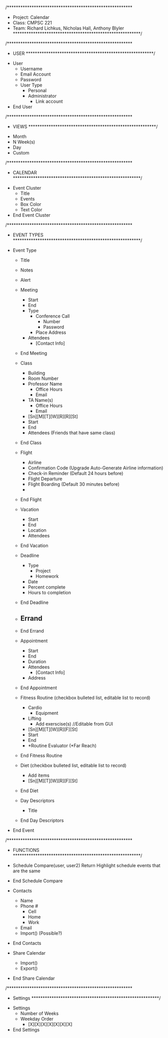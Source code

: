 /********************************************************
* Project: Calendar
* Class:   CMPSC 221
* Team:	   Richard Lichkus, Nicholas Hall, Anthony Blyler
*********************************************************/

/********************************************************
*	USER
*********************************************************/
- User
	- Username
	- Email Account
	- Password
	- User Type
		- Personal
		- Administrator
			- Link account
- End User

/********************************************************
*	VIEWS
*********************************************************/
- Month 
- N Week(s) 
- Day
- Custom

/********************************************************
*	CALENDAR 
*********************************************************/
- Event Cluster
	- Title 
	- Events
	- Box Color
	- Text Color
- End Event Cluster 

/********************************************************
*	EVENT TYPES
*********************************************************/
- Event Type

	- Title
	- Notes
	- Alert
	
	- Meeting
		- Start
		- End
		- Type
			- Conference Call
				- Number
				- Password
			- Place
				Address
		- Attendees
			- [Contact Info]
	- End Meeting
	
	- Class
		- Building
		- Room Number
		- Professor Name
			- Office Hours
			- Email
		- TA Name(s)
			- Office Hours
			- Email
		- [Sn][M][T][W][R][R][St]
		- Start
		- End
		- Attendees	(Friends that have same class)
	- End Class
	
	- Flight
		- Airline
		- Confirmation Code (Upgrade Auto-Generate Airline information)
		- Check-in Reminder (Default 24 hours before)
		- Flight Departure
		- Flight Boarding	(Default 30 minutes before)
		- 
	- End Flight

	- Vacation
		- Start
		- End
		- Location
		- Attendees
	- End Vacation
	
	- Deadline
		- Type
			- Project
			- Homework
		- Date
		- Percent complete
		- Hours to completion
	- End Deadline
	
	- Errand
		- 
	- End Errand
	
	- Appointment
		- Start
		- End
		- Duration
		- Attendees
			- [Contact Info]
		- Address
	- End Appointment
	
	- Fitness Routine (checkbox bulleted list, editable list to record)
		- Cardio
			- Equipment
		- Lifting
			- Add exerscise(s)		//Editable from GUI
		- [Sn][M][T][W][R][F][St]
		- Start
		- End
		- *Routine Evaluator		(*Far Reach)
	- End Fitness Routine
	
	- Diet (checkbox bulleted list, editable list to record)
		- Add items
		- [Sn][M][T][W][R][F][St]
	- End Diet
	
	- Day Descriptors
		- Title
	- End Day Descriptors
	
- End Event

/********************************************************
*	FUNCTIONS
*********************************************************/ 
- Schedule Compare(user, user2)
	Return Highlight schedule events that are the same
- End Schedule Compare 

- Contacts
	- Name
	- Phone #
		- Cell
		- Home 
		- Work
	- Email
	- Import()		(Possible?)	
- End Contacts
	
- Share Calendar
	- Import()
	- Export()
- End Share Calendar
	
/********************************************************
*	Settings
*********************************************************/
- Settings
	- Number of Weeks
	- Weekday Order
		- [X][X][X][X][X][X][X]
- End Settings



